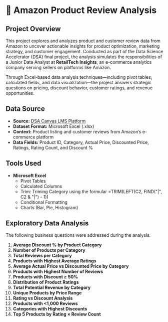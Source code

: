 # 🛒 Amazon Product Review Analysis

## Project Overview

This project explores and analyzes product and customer review data from Amazon to uncover actionable insights for product optimization, marketing strategy, and customer engagement. Conducted as part of the Data Science Accelerator (DSA) final project, the analysis simulates the responsibilities of a Junior Data Analyst at **RetailTech Insights**, an e-commerce analytics company serving sellers on platforms like Amazon.

Through Excel-based data analysis techniques—including pivot tables, calculated fields, and data visualization—the project answers strategic questions on pricing, discount behavior, customer ratings, and revenue opportunities.

## Data Source

- **Source:** [DSA Canvas LMS Platform](https://canvas.instructure.com/courses/11955369/files/folder/DSA%20Capstone%20Project%20Files)
- **Dataset Format:** Microsoft Excel (.xlsx)
- **Context:** Product listing and customer reviews from Amazon’s e-commerce platform
- **Data Fields:** Product ID, Category, Actual Price, Discounted Price, Ratings, Rating Count, and Discount %

## Tools Used

- **Microsoft Excel**
  - Pivot Tables
  - Calculated Columns
  - Trim: Triming Category using the formular =TRIM(LEFT(C2, FIND("|", C2 & "|") - 1))
  - Conditional Formatting
  - Charts (Bar, Pie, Histogram)

## Exploratory Data Analysis

The following business questions were addressed during the analysis:

1. **Average Discount % by Product Category**
2. **Number of Products per Category**
3. **Total Reviews per Category**
4. **Products with Highest Average Ratings**
5. **Average Actual Price vs Discounted Price by Category**
6. **Products with Highest Number of Reviews**
7. **Products with Discount ≥ 50%**
8. **Distribution of Product Ratings**
9. **Total Potential Revenue by Category**
10. **Unique Products by Price Range**
11. **Rating vs Discount Analysis**
12. **Products with <1,000 Reviews**
13. **Categories with Highest Discounts**
14. **Top 5 Products by Rating × Review Count**


